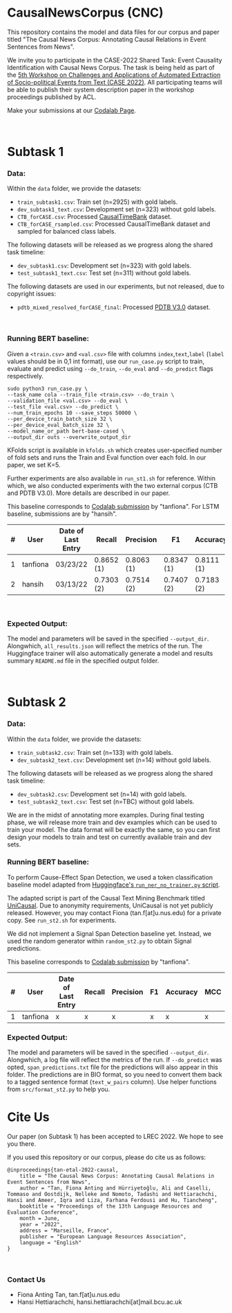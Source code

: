 # CausalNewsCorpus (CNC)
This repository contains the model and data files for our corpus and paper titled "The Causal News Corpus: Annotating Causal Relations in Event Sentences from News". 

We invite you to participate in the CASE-2022 Shared Task: Event Causality Identification with Causal News Corpus. The task is being held as part of the [5th Workshop on Challenges and Applications of Automated Extraction of Socio-political Events from Text (CASE 2022)](https://emw.ku.edu.tr/case-2022/). All participating teams will be able to publish their system description paper in the workshop proceedings published by ACL.

Make your submissions at our [Codalab Page](https://codalab.lisn.upsaclay.fr/competitions/2299).

<br>

# Subtask 1

### Data:
Within the `data` folder, we provide the datasets:
* `train_subtask1.csv`: Train set (n=2925) with gold labels.
* `dev_subtask1_text.csv`: Development set (n=323) without gold labels.
* `CTB_forCASE.csv`: Processed [CausalTimeBank](https://hlt-nlp.fbk.eu/technologies/causal-timebank) dataset.
* `CTB_forCASE_rsampled.csv`: Processed CausalTimeBank dataset and sampled for balanced class labels.

The following datasets will be released as we progress along the shared task timeline:
* `dev_subtask1.csv`: Development set (n=323) with gold labels.
* `test_subtask1_text.csv`: Test set (n=311) without gold labels.

The following datasets are used in our experiments, but not released, due to copyright issues:
* `pdtb_mixed_resolved_forCASE_final`: Processed [PDTB V3.0](https://catalog.ldc.upenn.edu/LDC2019T05) dataset.

<br>

### Running BERT baseline:
Given a `<train.csv>` and `<val.csv>` file with columns `index`,`text`,`label` (`label` values should be in 0,1 int format), use our `run_case.py` script to train, evaluate and predict using `--do_train`, `--do_eval` and `--do_predict` flags respectively.

```
sudo python3 run_case.py \
--task_name cola --train_file <train.csv> --do_train \
--validation_file <val.csv> --do_eval \
--test_file <val.csv> --do_predict \
--num_train_epochs 10 --save_steps 50000 \
--per_device_train_batch_size 32 \
--per_device_eval_batch_size 32 \
--model_name_or_path bert-base-cased \
--output_dir outs --overwrite_output_dir
```

KFolds script is available in `kfolds.sh` which creates user-specified number of fold sets and runs the Train and Eval function over each fold. In our paper, we set K=5.

Further experiments are also available in `run_st1.sh` for reference. Within which, we also conducted experiments with the two external corpus (CTB and PDTB V3.0). More details are described in our paper.

This baseline corresponds to [Codalab submission](https://codalab.lisn.upsaclay.fr/competitions/2299#results) by "tanfiona". For LSTM baseline, submissions are by "hansih".


| # | User     | Date of Last Entry | Recall     | Precision  | F1         | Accuracy   | MCC        |
|:-:|----------|--------------------|------------|------------|------------|------------|------------|
| 1 | tanfiona | 03/23/22           | 0.8652 (1) | 0.8063 (1) | 0.8347 (1) | 0.8111 (1) | 0.6172 (1) |
| 2 | hansih   | 03/13/22           | 0.7303 (2) | 0.7514 (2) | 0.7407 (2) | 0.7183 (2) | 0.4326 (2) |

<br>

### Expected Output:
The model and parameters will be saved in the specified `--output_dir`. Alongwhich, `all_results.json` will reflect the metrics of the run. The Huggingface trainer will also automatically generate a model and results summary `README.md` file in the specified output folder.

<br>

# Subtask 2
### Data:
Within the `data` folder, we provide the datasets:
* `train_subtask2.csv`: Train set (n=133) with gold labels.
* `dev_subtask2_text.csv`: Development set (n=14) without gold labels.

The following datasets will be released as we progress along the shared task timeline:
* `dev_subtask2.csv`: Development set (n=14) with gold labels.
* `test_subtask2_text.csv`: Test set (n=TBC) without gold labels.

We are in the midst of annotating more examples. During final testing phase, we will release more train and dev examples which can be used to train your model. The data format will be exactly the same, so you can first design your models to train and test on currently available train and dev sets.
<br>

### Running BERT baseline:
To perform Cause-Effect Span Detection, we used a token classification baseline model adapted from [Huggingface's `run_ner_no_trainer.py` script](https://github.com/huggingface/transformers/blob/master/examples/pytorch/token-classification/run_ner_no_trainer.py). 

The adapted script is part of the Causal Text Mining Benchmark titled [UniCausal](https://github.com/tanfiona/UniCausal). Due to anonymity requirements, UniCausal is not yet publicly released. However, you may contact Fiona (tan.f[at]u.nus.edu) for a private copy. See `run_st2.sh` for experiments.

We did not implement a Signal Span Detection baseline yet. Instead, we used the random generator within `random_st2.py` to obtain Signal predictions.

This baseline corresponds to [Codalab submission](https://codalab.lisn.upsaclay.fr/competitions/2299#results) by "tanfiona".

| # | User     | Date of Last Entry | Recall  | Precision  | F1  | Accuracy  | MCC  |
|:-:|----------|--------------------|---------|------------|-----|-----------|------|
| 1 | tanfiona | x                  | x       | x          | x   | x         | x    |

### Expected Output:
The model and parameters will be saved in the specified `--output_dir`. Alongwhich, a log file will reflect the metrics of the run. If `--do_predict` was opted, `span_predictions.txt` file for the predictions will also appear in this folder. The predictions are in BIO format, so you need to convert them back to a tagged sentence format (`text_w_pairs` column). Use helper functions from `src/format_st2.py` to help you.

# Cite Us
Our paper (on Subtask 1) has been accepted to LREC 2022. We hope to see you there.

If you used this repository or our corpus, please do cite us as follows:
```
@inproceedings{tan-etal-2022-causal,
    title = "The Causal News Corpus: Annotating Causal Relations in Event Sentences from News",
    author = "Tan, Fiona Anting and Hürriyetoğlu, Ali and Caselli, Tommaso and Oostdijk, Nelleke and Nomoto, Tadashi and Hettiarachchi, Hansi and Ameer, Iqra and Liza, Farhana Ferdousi and Hu, Tiancheng",
    booktitle = "Proceedings of the 13th Language Resources and Evaluation Conference",
    month = June,
    year = "2022",
    address = "Marseille, France",
    publisher = "European Language Resources Association",
    language = "English"
}
```

<br>

### Contact Us
* Fiona Anting Tan, tan.f[at]u.nus.edu
* Hansi Hettiarachchi, hansi.hettiarachchi[at]mail.bcu.ac.uk
